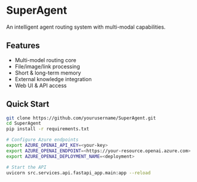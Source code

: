 # SuperAgent

An intelligent agent routing system with multi-modal capabilities.

## Features
- Multi-model routing core
- File/image/link processing
- Short & long-term memory
- External knowledge integration
- Web UI & API access

## Quick Start
```bash
git clone https://github.com/yourusername/SuperAgent.git
cd SuperAgent
pip install -r requirements.txt

# Configure Azure endpoints
export AZURE_OPENAI_API_KEY=<your-key>
export AZURE_OPENAI_ENDPOINT=<https://your-resource.openai.azure.com>
export AZURE_OPENAI_DEPLOYMENT_NAME=<deployment>

# Start the API
uvicorn src.services.api.fastapi_app.main:app --reload
```
